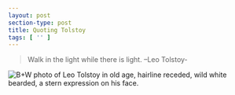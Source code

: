 ```yaml
---
layout: post
section-type: post
title: Quoting Tolstoy
tags: [ '' ]
---
```


> Walk in the light while there is light. –Leo Tolstoy-

<img src="{{site.baseurl}}/img/2024/leo-tolstoy.jpg" alt="B+W photo of Leo Tolstoy in old age, hairline receded, wild white bearded, a stern expression on his face.">
